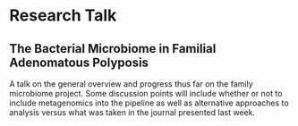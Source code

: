# Research Talk

## The Bacterial Microbiome in Familial Adenomatous Polyposis

A talk on the general overview and progress thus far on the family microbiome project.  Some discussion points will include whether or not to include metagenomics into the pipeline as well as alternative approaches to analysis versus what was taken in the journal presented last week.

